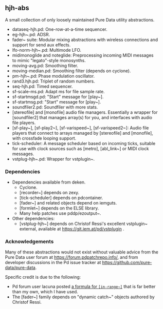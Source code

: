## hjh-abs

A small collection of only loosely maintained Pure Data utility abstractions.

- dataseq-hjh.pd: One-row-at-a-time sequencer.
- eg-hjh~.pd: ADSR.
- fader~ suite: Modular mixing abstractions with wireless connections and support for send aux effects.
- lfo-norm-hjh~.pd: Multimode LFO.
- midimonoglide and noteglide: Preprocessing incoming MIDI messages to mimic "legato"-style monosynths.
- moving-avg.pd: Smoothing filter.
- moving-median.pd: Smoothing filter (depends on cyclone).
- pm-hjh~.pd: Phase modulation oscillator.
- rand3.hjh.pd: Triplet of random numbers.
- seq-hjh.pd: Timed sequencer.
- sf-scale-ms.pd: Adapt ms for file sample rate.
- sf-startmsgd.pd: "Start" message for [play~].
- sf-startmsg.pd: "Start" message for [play~].
- soundfiler2.pd: Soundfiler with more stats.
- [stereofile] and [monofile] audio file managers. Essentially a wrapper for [soundfiler2] that manages array(s) for you, and interfaces with audio file players.
- [sf-play~], [sf-play2~], [sf-varispeed~], [sf-varispeed2~]: Audio file players that connect to arrays managed by [stereofile] and [monofile], with crossfade looping support.
- tick-scheduler: A message scheduler based on incoming ticks, suitable for use with clock sources such as [metro], [abl_link~] or MIDI clock messages.
- vstplug-hjh~.pd: Wrapper for vstplugin~.

### Dependencies

- Dependencies available from deken.
  - Cyclone.
  - [recorder~] depends on zexy.
  - [tick-scheduler] depends on pdcontainer.
  - [fader~] and related objects depend on iemguts.
  - [formlet~] depends on the ELSE library.
  - Many help patches use pddp/ezoutput~.
- Other dependencies:
  - [vstplug-hjh~] depends on Christof Ressi's excellent vstplugin~ external, available at https://git.iem.at/pd/vstplugin .

### Acknowledgements

Many of these abstractions would not exist without valuable advice from the Pure Data user forum at https://forum.pdpatchrepo.info/, and from developer discussions in the Pd issue tracker at https://github.com/pure-data/pure-data.

Specific credit is due to the following:

- Pd forum user lacuna posted [a formula for `[in-range~]`](https://forum.pdpatchrepo.info/topic/13644/inrange-in-vanilla-any-improvements/3) that is far better than my own, which I have used.
- The [fader~] family depends on "dynamic catch~" objects authored by Christof Ressi.
